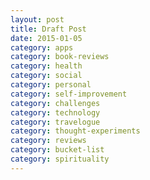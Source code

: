 ```yaml
---
layout: post
title: Draft Post
date: 2015-01-05
category: apps
category: book-reviews
category: health
category: social
category: personal
category: self-improvement
category: challenges
category: technology
category: travelogue
category: thought-experiments
category: reviews
category: bucket-list
category: spirituality
---
```


